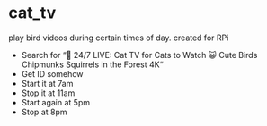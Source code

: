 # cat_tv
play bird videos during certain times of day. created for RPi

- Search for “🔴 24/7 LIVE: Cat TV for Cats to Watch 😺 Cute Birds Chipmunks Squirrels in the Forest 4K“
- Get ID somehow
- Start it at 7am
- Stop it at 11am
- Start again at 5pm
- Stop at 8pm
